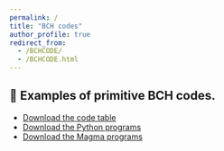 ```yaml
---
permalink: /
title: "BCH codes"
author_profile: true
redirect_from: 
  - /BCHCODE/
  - /BCHCODE.html
---
```


<section>
  <h2>📂 Examples of primitive BCH codes.</h2>
  <ul>
    <li><a href="downloads/Exmaples of BCH codes.xlsx" download> Download the code table
    <li><a href="downloads/Python code.zip" download> Download the Python programs
    <li><a href="downloads/Magma code.zip" download> Download the Magma programs  
  </ul>
</section>

